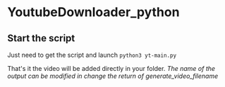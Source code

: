 # YoutubeDownloader_python

## Start the script 
Just need to get the script and launch ```python3 yt-main.py```

That's it the video will be added directly in your folder.
*The name of the output can be modified in change the return of generate_video_filename*

